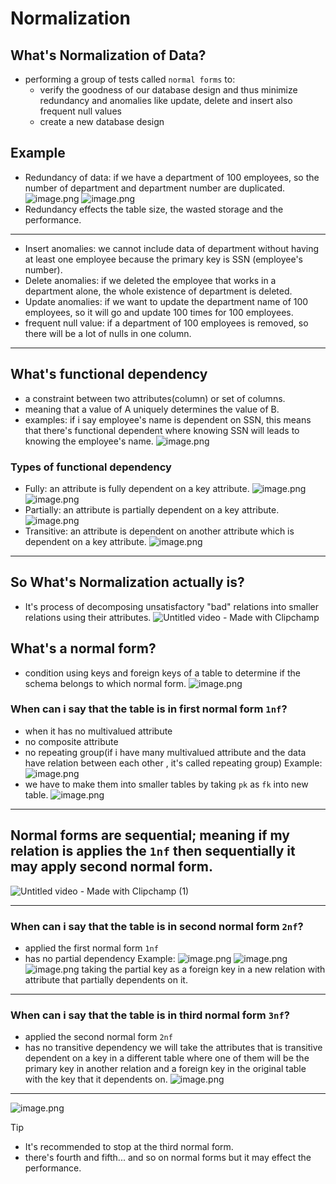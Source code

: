 # Normalization

## What's Normalization of Data?
- performing a group of tests called `normal forms` to:
    - verify the goodness of our database design and thus minimize redundancy and anomalies like update, delete and insert also frequent null values
    - create a new database design
## Example
- Redundancy of data: if we have a department of 100 employees, so the number of department and department number are duplicated.
![image.png](https://itg.singhinder.com?url=https://gist.githubusercontent.com/Reemaa828/05cf673bb0e2e50986eeae5c4f640c66/raw/image.png)
![image.png](https://itg.singhinder.com?url=https://gist.githubusercontent.com/Reemaa828/3c052eb8590240c41e4359a4f63333d8/raw/image.png)
- Redundancy effects the table size, the wasted storage and the performance.
_________
- Insert anomalies: we cannot include data of department without having at least one employee because the primary key is SSN (employee's number).
- Delete anomalies: if we deleted the employee that works in a department alone, the whole existence of department is deleted.
- Update anomalies: if we want to update the department name of 100 employees, so it will go and update 100 times for 100 employees.
- frequent null value: if a department of 100 employees is removed, so there will be a lot of nulls in one column.
______________
## What's functional dependency 
- a constraint between two attributes(column) or set of columns.
- meaning that a value of A uniquely determines the value of B.
- examples: if i say employee's name is dependent on SSN, this means that there's functional dependent where knowing SSN will leads to knowing the employee's name.
![image.png](https://itg.singhinder.com?url=https://gist.githubusercontent.com/Reemaa828/8a1f187d9824cbcb51cb58abee0978f3/raw/image.png)

### Types of functional dependency
- Fully: an attribute is fully dependent on a key attribute.
![image.png](https://itg.singhinder.com?url=https://gist.githubusercontent.com/Reemaa828/24cb020b2a11d09f13b74874a76fedca/raw/image.png)
![image.png](https://itg.singhinder.com?url=https://gist.githubusercontent.com/Reemaa828/c9887a5225ec5ef2f0593a39e6167b09/raw/image.png)
- Partially: an attribute is partially dependent on a key attribute. 
![image.png](https://itg.singhinder.com?url=https://gist.githubusercontent.com/Reemaa828/5b3629945e0dd76db57bf39d34b3a27f/raw/image.png)
- Transitive: an attribute is dependent on another attribute which is dependent on a key attribute.
![image.png](https://itg.singhinder.com?url=https://gist.githubusercontent.com/Reemaa828/003c992dad43ed675a19bfd9ea6aba35/raw/image.png)
__________
## So What's Normalization actually is?
- It's process of decomposing unsatisfactory "bad" relations into smaller relations using their attributes.
![Untitled video - Made with Clipchamp](https://github.com/user-attachments/assets/c49931a2-49ce-44ab-a9d2-28bce370bfa5)


## What's a normal form?
- condition using keys and foreign keys of a table to determine if the schema belongs to which normal form.
![image.png](https://itg.singhinder.com?url=https://gist.githubusercontent.com/Reemaa828/00cc1d535917c431ab5e747abb3979a4/raw/image.png)

### When can i say that the table is in first normal form `1nf`?
- when it has no multivalued attribute
- no composite attribute
- no repeating group(if i have many multivalued attribute and the data have relation between each other , it's called repeating group)
Example: 
![image.png](https://itg.singhinder.com?url=https://gist.githubusercontent.com/Reemaa828/8f51a33186f450a0d5e89c6164b64d5a/raw/image.png)
- we have to make them into smaller tables by taking `pk` as `fk` into new table.
![image.png](https://itg.singhinder.com?url=https://gist.githubusercontent.com/Reemaa828/98269330d0ee29d091751e67a2754268/raw/image.png)
__________
## Normal forms are sequential; meaning if my relation is applies the `1nf` then sequentially it may apply second normal form.
![Untitled video - Made with Clipchamp (1)](https://github.com/user-attachments/assets/b512ed8f-c393-49bb-be33-da6ce17c0d95)

_________
### When can i say that the table is in second normal form `2nf`?
- applied the first normal form `1nf`
- has no partial dependency
Example:
![image.png](https://itg.singhinder.com?url=https://gist.githubusercontent.com/Reemaa828/267a5b3f5fe4da10fbbd5a4a29281c3f/raw/image.png)
![image.png](https://itg.singhinder.com?url=https://gist.githubusercontent.com/Reemaa828/762baab918d685bf1befcaa7b022517c/raw/image.png)
![image.png](https://itg.singhinder.com?url=https://gist.githubusercontent.com/Reemaa828/21247d88f76cfb8a14b285e37a63af8e/raw/image.png)
taking the partial key as a foreign key in a new relation with attribute that partially dependents on it.
__________
### When can i say that the table is in third normal form `3nf`?
- applied the second normal form `2nf`
- has no transitive dependency
we will take the attributes that is transitive dependent on a key in a different table where one of them will be the primary key in another relation and a foreign key in the original table with the key that it dependents on.
![image.png](https://itg.singhinder.com?url=https://gist.githubusercontent.com/Reemaa828/733300187bfc9816f2e4b6cade17ddce/raw/image.png)
____________
![image.png](https://itg.singhinder.com?url=https://gist.githubusercontent.com/Reemaa828/aadf5728e4c17f2654ce61bd87bbe454/raw/image.png)

>[!TIP]
>- It's recommended to stop at the third normal form.
>- there's fourth and fifth... and so on normal forms but it may effect the performance.
